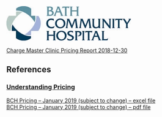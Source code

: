 ![Bath County Community Hospital](https://raw.githubusercontent.com/jalbertbowden/virginia-hospital-costs-open-data/master/img/bath-county-community-hospital-logo.jpg)  

[Charge Master Clinic Pricing Report 2018-12-30](https://github.com/jalbertbowden/virginia-hospital-costs-open-data/blob/master/data/bath-county-community-hospital/pricing-report-2018-12-30-for-publication-charge-master-clinic.csv)  

## References

### [Understanding Pricing](https://bathhospital.org/services/business-office/understanding-pricing/)  
[BCH Pricing – January 2019 (subject to change) – excel file](https://bonsecours.com/library/about-us/hampton-roads/hr_transparency_sup_proc_12_18_2018.csv?la=en)  
[BCH Pricing – January 2019 (subject to change) – pdf file](https://bonsecours.com/library/about-us/hampton-roads/hr-pharmacy-transparency.csv?la=en)  
